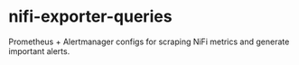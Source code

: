 # nifi-exporter-queries

Prometheus + Alertmanager configs for scraping NiFi metrics and generate important alerts.
